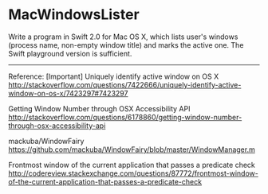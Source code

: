 # MacWindowsLister
Write a program in Swift 2.0 for Mac OS X, which lists user's windows (process name, non-empty window title) and marks the active one. The Swift playground version is sufficient.   






-----------------
Reference:
[Important] Uniquely identify active window on OS X  
http://stackoverflow.com/questions/7422666/uniquely-identify-active-window-on-os-x/7423297#7423297  

Getting Window Number through OSX Accessibility API  
http://stackoverflow.com/questions/6178860/getting-window-number-through-osx-accessibility-api  

mackuba/WindowFairy  
https://github.com/mackuba/WindowFairy/blob/master/WindowManager.m  

Frontmost window of the current application that passes a predicate check  
http://codereview.stackexchange.com/questions/87772/frontmost-window-of-the-current-application-that-passes-a-predicate-check  
